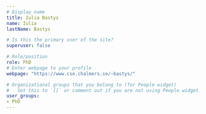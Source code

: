 ```yaml
---
# Display name
title: Iulia Bastys
name: Iulia
lastName: Bastys

# Is this the primary user of the site?
superuser: false

# Role/position
role: PhD
# Enter webpage to your profile
webpage: "https://www.cse.chalmers.se/~bastys/"

# Organizational groups that you belong to (for People widget)
#   Set this to `[]` or comment out if you are not using People widget.
user_groups:
- PhD
---
```

